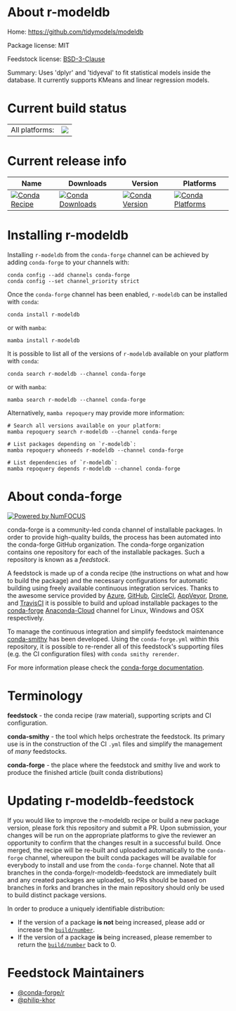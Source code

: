 About r-modeldb
===============

Home: https://github.com/tidymodels/modeldb

Package license: MIT

Feedstock license: [BSD-3-Clause](https://github.com/conda-forge/r-modeldb-feedstock/blob/main/LICENSE.txt)

Summary: Uses 'dplyr' and 'tidyeval' to fit statistical models inside the database. It currently supports KMeans and linear regression models.

Current build status
====================


<table><tr><td>All platforms:</td>
    <td>
      <a href="https://dev.azure.com/conda-forge/feedstock-builds/_build/latest?definitionId=7008&branchName=main">
        <img src="https://dev.azure.com/conda-forge/feedstock-builds/_apis/build/status/r-modeldb-feedstock?branchName=main">
      </a>
    </td>
  </tr>
</table>

Current release info
====================

| Name | Downloads | Version | Platforms |
| --- | --- | --- | --- |
| [![Conda Recipe](https://img.shields.io/badge/recipe-r--modeldb-green.svg)](https://anaconda.org/conda-forge/r-modeldb) | [![Conda Downloads](https://img.shields.io/conda/dn/conda-forge/r-modeldb.svg)](https://anaconda.org/conda-forge/r-modeldb) | [![Conda Version](https://img.shields.io/conda/vn/conda-forge/r-modeldb.svg)](https://anaconda.org/conda-forge/r-modeldb) | [![Conda Platforms](https://img.shields.io/conda/pn/conda-forge/r-modeldb.svg)](https://anaconda.org/conda-forge/r-modeldb) |

Installing r-modeldb
====================

Installing `r-modeldb` from the `conda-forge` channel can be achieved by adding `conda-forge` to your channels with:

```
conda config --add channels conda-forge
conda config --set channel_priority strict
```

Once the `conda-forge` channel has been enabled, `r-modeldb` can be installed with `conda`:

```
conda install r-modeldb
```

or with `mamba`:

```
mamba install r-modeldb
```

It is possible to list all of the versions of `r-modeldb` available on your platform with `conda`:

```
conda search r-modeldb --channel conda-forge
```

or with `mamba`:

```
mamba search r-modeldb --channel conda-forge
```

Alternatively, `mamba repoquery` may provide more information:

```
# Search all versions available on your platform:
mamba repoquery search r-modeldb --channel conda-forge

# List packages depending on `r-modeldb`:
mamba repoquery whoneeds r-modeldb --channel conda-forge

# List dependencies of `r-modeldb`:
mamba repoquery depends r-modeldb --channel conda-forge
```


About conda-forge
=================

[![Powered by
NumFOCUS](https://img.shields.io/badge/powered%20by-NumFOCUS-orange.svg?style=flat&colorA=E1523D&colorB=007D8A)](https://numfocus.org)

conda-forge is a community-led conda channel of installable packages.
In order to provide high-quality builds, the process has been automated into the
conda-forge GitHub organization. The conda-forge organization contains one repository
for each of the installable packages. Such a repository is known as a *feedstock*.

A feedstock is made up of a conda recipe (the instructions on what and how to build
the package) and the necessary configurations for automatic building using freely
available continuous integration services. Thanks to the awesome service provided by
[Azure](https://azure.microsoft.com/en-us/services/devops/), [GitHub](https://github.com/),
[CircleCI](https://circleci.com/), [AppVeyor](https://www.appveyor.com/),
[Drone](https://cloud.drone.io/welcome), and [TravisCI](https://travis-ci.com/)
it is possible to build and upload installable packages to the
[conda-forge](https://anaconda.org/conda-forge) [Anaconda-Cloud](https://anaconda.org/)
channel for Linux, Windows and OSX respectively.

To manage the continuous integration and simplify feedstock maintenance
[conda-smithy](https://github.com/conda-forge/conda-smithy) has been developed.
Using the ``conda-forge.yml`` within this repository, it is possible to re-render all of
this feedstock's supporting files (e.g. the CI configuration files) with ``conda smithy rerender``.

For more information please check the [conda-forge documentation](https://conda-forge.org/docs/).

Terminology
===========

**feedstock** - the conda recipe (raw material), supporting scripts and CI configuration.

**conda-smithy** - the tool which helps orchestrate the feedstock.
                   Its primary use is in the construction of the CI ``.yml`` files
                   and simplify the management of *many* feedstocks.

**conda-forge** - the place where the feedstock and smithy live and work to
                  produce the finished article (built conda distributions)


Updating r-modeldb-feedstock
============================

If you would like to improve the r-modeldb recipe or build a new
package version, please fork this repository and submit a PR. Upon submission,
your changes will be run on the appropriate platforms to give the reviewer an
opportunity to confirm that the changes result in a successful build. Once
merged, the recipe will be re-built and uploaded automatically to the
`conda-forge` channel, whereupon the built conda packages will be available for
everybody to install and use from the `conda-forge` channel.
Note that all branches in the conda-forge/r-modeldb-feedstock are
immediately built and any created packages are uploaded, so PRs should be based
on branches in forks and branches in the main repository should only be used to
build distinct package versions.

In order to produce a uniquely identifiable distribution:
 * If the version of a package **is not** being increased, please add or increase
   the [``build/number``](https://docs.conda.io/projects/conda-build/en/latest/resources/define-metadata.html#build-number-and-string).
 * If the version of a package **is** being increased, please remember to return
   the [``build/number``](https://docs.conda.io/projects/conda-build/en/latest/resources/define-metadata.html#build-number-and-string)
   back to 0.

Feedstock Maintainers
=====================

* [@conda-forge/r](https://github.com/conda-forge/r/)
* [@philip-khor](https://github.com/philip-khor/)

